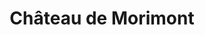 ---
guid: "b7f910d3e7c5"
title: "Château de Morimont"
latlng: "47.493554, 7.318062"
videoId: "EAfwdnqBRRA" 
---